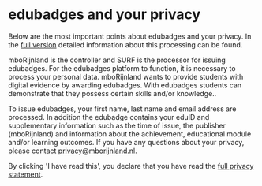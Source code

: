# edubadges and your privacy

Below are the most important points about edubadges and your privacy. In the [full version](link) detailed information about this processing can be found.

mboRijnland is the controller and SURF is the processor for issuing edubadges. For the edubadges platform to function, it is necessary to process your personal data. mboRijnland wants to provide students with digital evidence by awarding edubadges. With edubadges students can demonstrate that they possess certain skills and/or knowledge..

To issue edubadges, your first name, last name and email address are processed. In addition the edubadge contains your eduID and supplementary information such as the time of issue, the publisher (mboRijnland) and information about the achievement, educational module and/or learning outcomes. If you have any questions about your privacy, please contact [privacy@mborijnland.nl](mailto:privacy@mborijnland.nl).

By clicking 'I have read this', you declare that you have read the [full privacy statement](link).